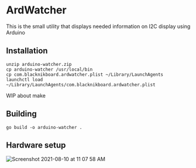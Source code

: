 # ArdWatcher
This is the small utility that displays needed information on I2C display using Arduino

## Installation
```bigquery
unzip arduino-watcher.zip
cp arduino-watcher /usr/local/bin
cp com.blacknikboard.ardwatcher.plist ~/Library/LaunchAgents
launchctl load ~/Library/LaunchAgents/com.blacknikboard.ardwatcher.plist
```
WIP about make
## Building
`go build -o arduino-watcher .`
## Hardware setup
![Screenshot 2021-08-10 at 11 07 58 AM](https://user-images.githubusercontent.com/18029685/128831636-baca5083-e059-4a23-9290-4f76a737ca06.png)
